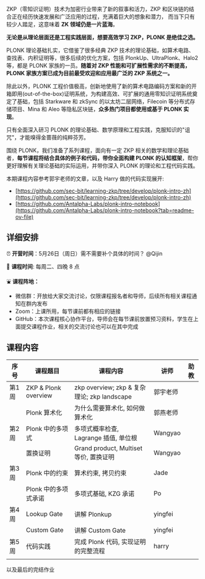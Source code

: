 
ZKP（零知识证明）技术为加密行业带来了新的叙事和活力，ZKP 和区块链的结合正在经历快速发展和广泛应用的过程，充满着巨大的想象和潜力， 而当下只有较少人踏足，这意味着 **ZK 领域仍是一片蓝海**。

**无论是从理论层面还是工程实践层面，想要高效学习 ZKP，PLONK 是绝佳之选。**

PLONK 理论基础扎实，它借鉴了很多经典 ZKP 技术的理论基础，如算术电路、查找表、内积证明等，很多后续的优化方案，包括 PlonkUp、UltraPlonk、Halo2 等，都是 PLONK 家族的一员。**随着对 ZKP 性能和可扩展性需求的不断提高，PLONK 家族方案已成为目前最受欢迎和应用最广泛的 ZKP 系统之一。**

除此以外，PLONK 工程价值极高，创新地使用了新的算术电路编码方案和新的开箱即用(out-of-the-box)证明系统，为构建高效、可扩展的通用零知识证明系统奠定了基础，包括 Starkware 和 zkSync 的以太坊二层网络，Filecoin 等分布式存储项目、Mina 和 Aleo 等隐私区块链，**众多热门项目都使用或基于 PLONK 实现**。

只有全面深入研习 PLONK 的理论基础、数学原理和工程实践，克服知识的"诅咒"，才能嗅得金蔷薇的纯粹芬芳。

围绕 PLONK，我们准备了系列课程，面向有一定 ZKP 相关的数学和理论基础者，**每节课程将结合具体的例子和代码，带你全面构建 PLONK 的认知框架**，帮你更好理解有关理论基础的实际运用，并带你深入 PLONK 的理论和工程代码实践。


本期课程内容参考郭宇老师的文章，以及 Harry 做的代码实现展开:

- [https://github.com/sec-bit/learning-zkp/tree/develop/plonk-intro-zh](https://github.com/sec-bit/learning-zkp/tree/develop/plonk-intro-zh)
- [https://github.com/Antalpha-Labs/plonk-intro-notebook](https://github.com/Antalpha-Labs/plonk-intro-notebook?tab=readme-ov-file)


## 详细安排 

⏰ **开营时间**：5月26日（周日）需不需要补个具体的时间？ @Qijin 

🧩 **课程时间**: 每周二、四晚 8 点

⛲️ **课程阵地：**

- 微信群：开放给大家交流讨论，仅限课程报名者和导师，后续所有相关课程通知在群内发布
- Zoom：上课所用，每节课前都有相应的链接
- GitHub：本次课程核心协作平台，导师会在每节课前放置预习资料，学生在上面提交课程作业，相关的交流讨论也可以在其中完成


## 课程内容 

| 序号 | 课程题目 | 课程内容 | 讲师 | 助教 |
| --- | --- | --- | --- | --- |
| 第1周 | ZKP & Plonk overview | zkp overview; zkp & 复杂理论; zkp landscape | 郭宇老师 |  |
|  | Plonk 算术化 | 为什么需要算术化, 如何做算术化 | 郭燕老师 |  |
| 第2周 | Plonk 中的多项式 | 多项式概率检查, Lagrange 插值, 单位根 | Wangyao |  |
|  | 置换证明 | Grand product, Multiset 等价, 置换证明 | Wangyao |  |
| 第3周 | Plonk 中的约束 | 算术约束, 拷贝约束 | Jade |  |
|  | Plonk 中的多项式承诺 | 多项式基础, KZG 承诺 | Po |  |
| 第4周 | Lookup Gate | 讲解 Plonkup | yingfei |  |
|  | Custom Gate | 讲解 Custom Gate | yingfei |  |
| 第5周 | 代码实践 | 完成 Plonk 代码, 实现证明的完整流程 | harry |  |
|  |  |  |  |  |

以及最后的完结作业